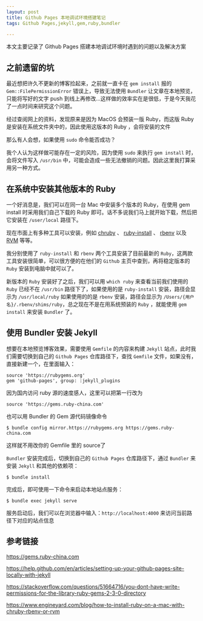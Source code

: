 ```yaml
---
layout: post
title: Github Pages 本地调试环境搭建笔记
tags: Github Pages,jekyll,gem,ruby,bundler

---
```


本文主要记录了 Github Pages 搭建本地调试环境时遇到的问题以及解决方案

## 之前遗留的坑

最近想把许久不更新的博客捡起来，之前就一直卡在 `gem install` 报的 `Gem::FilePermissionError` 错误上，导致无法使用 `Bundler` 让文章在本地预览，只能将写好的文字 push 到线上再修改...这样做的效率实在是很低，于是今天我花了一点时间来研究这个问题。

经过查阅网上的资料，发现原来是因为 MacOS 会预装一版 Ruby，而这版 Ruby 是安装在系统文件夹中的，因此使用这版本的 Ruby ，会将安装的文件

那么有人会想，如果使用 `sudo` 命令能否成功？

我个人认为这样做可能存在一定的风险，因为使用 `sudo` 来执行 `gem install` 时，会将文件写入 `/usr/bin` 中，可能会造成一些无法撤销的问题。因此这里我打算采用另一种方式。

## 在系统中安装其他版本的 Ruby

一个好消息是，我们可以在同一台 Mac 中安装多个版本的 Ruby，在使用 gem install 时采用我们自己下载的 Ruby 即可。话不多说我们马上就开始下载，然后把它安装在 `/user/local` 路径下。

现在市面上有多种工具可以安装，例如 [chruby](#https://github.com/postmodern/chruby) 、 [ruby-install](#https://github.com/postmodern/ruby-install) 、 [rbenv](#https://github.com/rbenv/rbenv) 以及 [RVM](#https://rvm.io/rvm/install) 等等。

我分别使用了 `ruby-install` 和 `rbenv` 两个工具安装了目前最新的 `Ruby`，这两款工具安装很简单，可以很方便的在他们的 `Github` 主页中查到，再将稳定版本的 `Ruby` 安装到电脑中就可以了。

新版本的 `Ruby` 安装好了之后，我们可以用 `which ruby` 来查看当前我们使用的 `Ruby` 已经不在 `/usr/bin` 路径下了，如果使用的是 `ruby-install` 安装，路径会显示为 `/usr/local/ruby` 如果使用的的是 `rbenv` 安装，路径会显示为 `/Users/{用户名}/.rbenv/shims/ruby`，总之现在不是在用系统预装的 `Ruby` ，就能使用 `gem install` 来安装 `Bundler` 了。

## 使用 Bundler 安装 Jekyll

想要在本地预览博客效果，需要使用 `Gemfile` 的内容来构建 `Jekyll` 站点，此时我们需要切换到自己的 `Github Pages` 仓库路径下，查找 `Gemfile` 文件，如果没有，直接新建一个，在里面输入：

```
source 'https://rubygems.org'
gem 'github-pages', group: :jekyll_plugins
```

因为国内访问 ruby 源的速度感人，这里可以把第一行改为 

```
source 'https://gems.ruby-china.com'
```

也可以用 Bundler 的 Gem 源代码镜像命令

```
$ bundle config mirror.https://rubygems.org https://gems.ruby-china.com
```

这样就不用改你的 Gemfile 里的 source了

`Bundler` 安装完成后，切换到自己的 `Github Pages` 仓库路径下，通过 `Bundler` 来安装 `Jekyll` 和其他的依赖项：

```
$ bundle install
```

完成后，即可使用一下命令来启动本地站点服务：

```
$ bundle exec jekyll serve
```

服务启动后，我们可以在浏览器中输入：`http://localhost:4000` 来访问当前路径下对应的站点信息

## 参考链接

https://gems.ruby-china.com

https://help.github.com/en/articles/setting-up-your-github-pages-site-locally-with-jekyll

https://stackoverflow.com/questions/51664716/you-dont-have-write-permissions-for-the-library-ruby-gems-2-3-0-directory

https://www.engineyard.com/blog/how-to-install-ruby-on-a-mac-with-chruby-rbenv-or-rvm